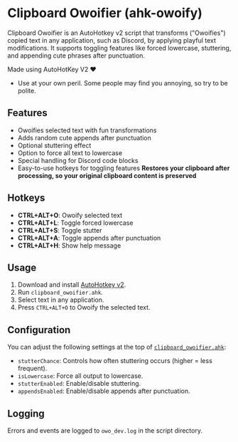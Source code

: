 # Clipboard Owoifier (ahk-owoify)

Clipboard Owoifier is an AutoHotkey v2 script that transforms ("Owoifies") copied text in any application, such as Discord, by applying playful text modifications. It supports toggling features like forced lowercase, stuttering, and appending cute phrases after punctuation.

Made using AutoHotKey V2 ❤

* Use at your own peril. Some people may find you annoying, so try to be polite.

## Features

- Owoifies selected text with fun transformations
- Adds random cute appends after punctuation
- Optional stuttering effect
- Option to force all text to lowercase
- Special handling for Discord code blocks
- Easy-to-use hotkeys for toggling features
**Restores your clipboard after processing, so your original clipboard content is preserved**

## Hotkeys

- **CTRL+ALT+O**: Owoify selected text
- **CTRL+ALT+L**: Toggle forced lowercase
- **CTRL+ALT+S**: Toggle stutter
- **CTRL+ALT+A**: Toggle appends after punctuation
- **CTRL+ALT+H**: Show help message

## Usage

1. Download and install [AutoHotkey v2](https://www.autohotkey.com/).
2. Run `clipboard_owoifier.ahk`.
3. Select text in any application.
4. Press `CTRL+ALT+O` to Owoify the selected text.

## Configuration

You can adjust the following settings at the top of [`clipboard_owoifier.ahk`](clipboard_owoifier.ahk):

- `stutterChance`: Controls how often stuttering occurs (higher = less frequent).
- `isLowercase`: Force all output to lowercase.
- `stutterEnabled`: Enable/disable stuttering.
- `appendsEnabled`: Enable/disable appends after punctuation.

## Logging

Errors and events are logged to `owo_dev.log` in the script directory.
